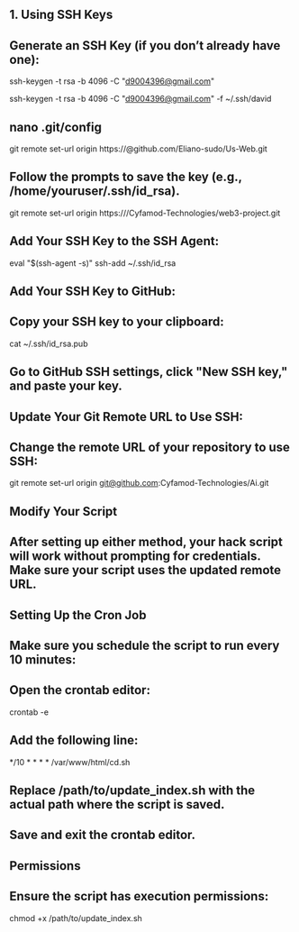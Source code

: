 ## 1. Using SSH Keys
## Generate an SSH Key (if you don’t already have one):

ssh-keygen -t rsa -b 4096 -C "d9004396@gmail.com"

ssh-keygen -t rsa -b 4096 -C "d9004396@gmail.com" -f ~/.ssh/david

## nano .git/config
git remote set-url origin https://<github-token>@github.com/Eliano-sudo/Us-Web.git

## Follow the prompts to save the key (e.g., /home/youruser/.ssh/id_rsa).

git remote set-url origin https://<github-token>/Cyfamod-Technologies/web3-project.git
## Add Your SSH Key to the SSH Agent:

eval "$(ssh-agent -s)"
ssh-add ~/.ssh/id_rsa


## Add Your SSH Key to GitHub:

## Copy your SSH key to your clipboard:

cat ~/.ssh/id_rsa.pub

## Go to GitHub SSH settings, click "New SSH key," and paste your key.

## Update Your Git Remote URL to Use SSH:

## Change the remote URL of your repository to use SSH:

git remote set-url origin git@github.com:Cyfamod-Technologies/Ai.git

## Modify Your Script
## After setting up either method, your hack script will work without prompting for credentials. Make sure your script uses the updated remote URL.




## Setting Up the Cron Job
## Make sure you schedule the script to run every 10 minutes:

## Open the crontab editor:

crontab -e


## Add the following line:

*/10 * * * * /var/www/html/cd.sh

## Replace /path/to/update_index.sh with the actual path where the script is saved.

## Save and exit the crontab editor.

## Permissions
## Ensure the script has execution permissions:

chmod +x /path/to/update_index.sh
